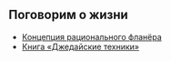 ## Поговорим о жизни

- [Концепция рационального фланёра](https://github.com/finelit/blog/blob/master/life/flaneur.md)
- [Книга &laquo;Джедайские техники&raquo;](https://github.com/finelit/blog/blob/master/life/jedis.md)
